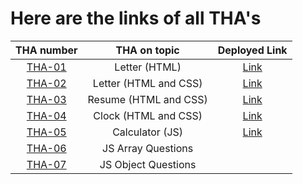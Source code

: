 # Here are the links of all THA's



| THA number               | THA on topic                  | Deployed Link                                                     |
| :----------------------: | :---------------------------: | :---------------------------------------------------------------: |
| [THA-01](./THA-01)       | Letter (HTML)                 | [Link](https://n9shant.github.io/Devsnest-Frontend-THA/THA-01/)   |
| [THA-02](./THA-02)       | Letter (HTML and CSS)         | [Link](https://n9shant.github.io/Devsnest-Frontend-THA/THA-02/)   |
| [THA-03](./THA-03)       | Resume (HTML and CSS)         | [Link](https://n9shant.github.io/Devsnest-Frontend-THA/THA-03/)   |
| [THA-04](./THA-04)       | Clock (HTML and CSS)          | [Link](https://n9shant.github.io/Devsnest-Frontend-THA/THA-04/)   |
| [THA-05](./THA-05)       | Calculator (JS)               | [Link](https://n9shant.github.io/Devsnest-Frontend-THA/THA-05/)   |
| [THA-06](./THA-06)       | JS Array Questions            |                                                                   |
| [THA-07](./THA-07)       | JS Object Questions           |                                                                   |
